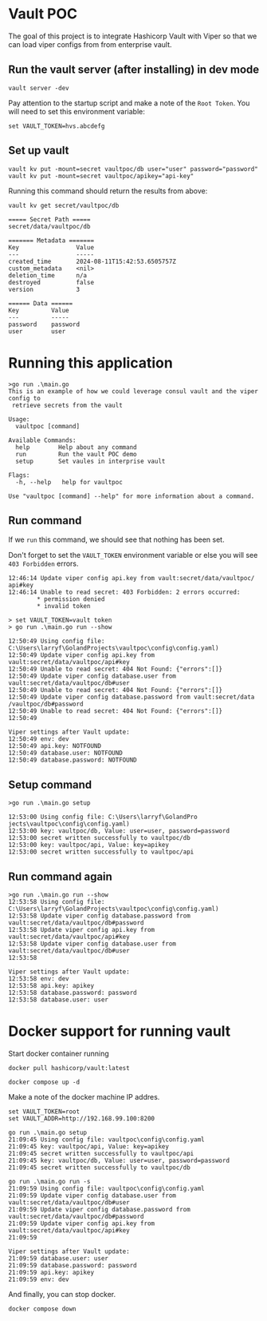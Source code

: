 # Vault POC

The goal of this project is to integrate Hashicorp Vault with Viper so that we can load viper configs from 
from enterprise vault.

## Run the vault server (after installing) in dev mode

```
vault server -dev
```

Pay attention to the startup script and make a note of the `Root Token`.  You will need to set this
environment variable:

```
set VAULT_TOKEN=hvs.abcdefg
```

## Set up vault

```
vault kv put -mount=secret vaultpoc/db user="user" password="password"
vault kv put -mount=secret vaultpoc/apikey="api-key"
```

Running this command should return the results from above:

```
vault kv get secret/vaultpoc/db

===== Secret Path =====
secret/data/vaultpoc/db

======= Metadata =======
Key                Value
---                -----
created_time       2024-08-11T15:42:53.6505757Z
custom_metadata    <nil>
deletion_time      n/a
destroyed          false
version            3

====== Data ======
Key         Value
---         -----
password    password
user        user
```

# Running this application

```
>go run .\main.go
This is an example of how we could leverage consul vault and the viper config to
 retrieve secrets from the vault

Usage:
  vaultpoc [command]

Available Commands:
  help        Help about any command
  run         Run the vault POC demo
  setup       Set vaules in interprise vault

Flags:
  -h, --help   help for vaultpoc

Use "vaultpoc [command] --help" for more information about a command.
```

## Run command

If we `run` this command, we should see that nothing has been set.

Don't forget to set the `VAULT_TOKEN` environment variable or else you will see `403 Forbidden` errors.

```
12:46:14 Update viper config api.key from vault:secret/data/vaultpoc/
api#key
12:46:14 Unable to read secret: 403 Forbidden: 2 errors occurred:
        * permission denied
        * invalid token

> set VAULT_TOKEN=vault token
> go run .\main.go run --show

12:50:49 Using config file: C:\Users\larryf\GolandProjects\vaultpoc\config\config.yaml)
12:50:49 Update viper config api.key from vault:secret/data/vaultpoc/api#key
12:50:49 Unable to read secret: 404 Not Found: {"errors":[]}
12:50:49 Update viper config database.user from vault:secret/data/vaultpoc/db#user
12:50:49 Unable to read secret: 404 Not Found: {"errors":[]}
12:50:49 Update viper config database.password from vault:secret/data
/vaultpoc/db#password
12:50:49 Unable to read secret: 404 Not Found: {"errors":[]}
12:50:49

Viper settings after Vault update:
12:50:49 env: dev
12:50:49 api.key: NOTFOUND
12:50:49 database.user: NOTFOUND
12:50:49 database.password: NOTFOUND
```

## Setup command

```
>go run .\main.go setup

12:53:00 Using config file: C:\Users\larryf\GolandPro
jects\vaultpoc\config\config.yaml)
12:53:00 key: vaultpoc/db, Value: user=user, password=password
12:53:00 secret written successfully to vaultpoc/db
12:53:00 key: vaultpoc/api, Value: key=apikey
12:53:00 secret written successfully to vaultpoc/api
```

## Run command again

```
>go run .\main.go run --show
12:53:58 Using config file: C:\Users\larryf\GolandProjects\vaultpoc\config\config.yaml)
12:53:58 Update viper config database.password from vault:secret/data/vaultpoc/db#password
12:53:58 Update viper config api.key from vault:secret/data/vaultpoc/api#key
12:53:58 Update viper config database.user from vault:secret/data/vaultpoc/db#user
12:53:58

Viper settings after Vault update:
12:53:58 env: dev
12:53:58 api.key: apikey
12:53:58 database.password: password
12:53:58 database.user: user
```
# Docker support for running vault

Start docker container running

```
docker pull hashicorp/vault:latest
```
```
docker compose up -d
```
Make a note of the docker machine IP addres.

```
set VAULT_TOKEN=root
set VAULT_ADDR=http://192.168.99.100:8200

go run .\main.go setup
21:09:45 Using config file: vaultpoc\config\config.yaml
21:09:45 key: vaultpoc/api, Value: key=apikey
21:09:45 secret written successfully to vaultpoc/api
21:09:45 key: vaultpoc/db, Value: user=user, password=password
21:09:45 secret written successfully to vaultpoc/db

go run .\main.go run -s
21:09:59 Using config file: vaultpoc\config\config.yaml
21:09:59 Update viper config database.user from vault:secret/data/vaultpoc/db#user
21:09:59 Update viper config database.password from vault:secret/data/vaultpoc/db#password
21:09:59 Update viper config api.key from vault:secret/data/vaultpoc/api#key
21:09:59

Viper settings after Vault update:
21:09:59 database.user: user
21:09:59 database.password: password
21:09:59 api.key: apikey
21:09:59 env: dev
```

And finally, you can stop docker.

```
docker compose down
```
